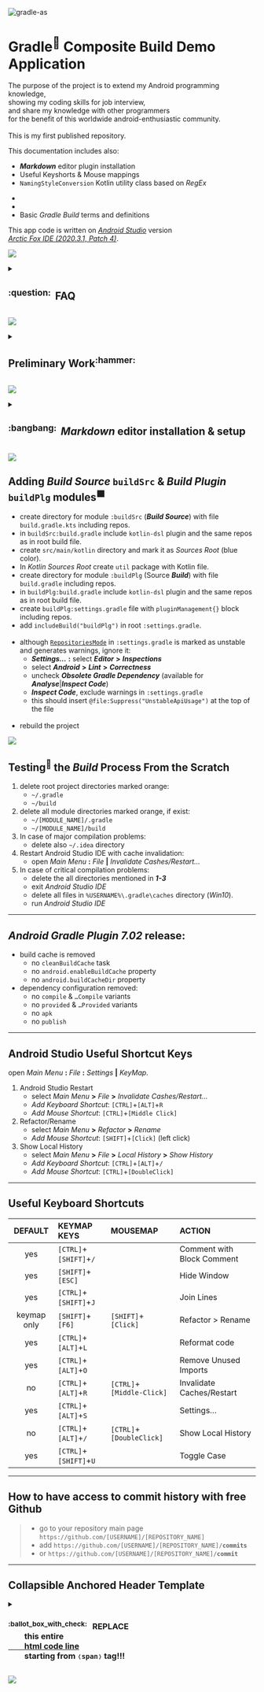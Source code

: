 <!-- "gradle-as" is a png picture of logos AS IDE, Android and Gradle together -->
![gradle-as](https://user-images.githubusercontent.com/26512179/132996456-1d7dd5df-2604-4131-82c0-4af6629ba04b.png)

# Gradle<sup>:elephant:</sup> Composite Build Demo Application
The purpose of the project is to extend my Android programming knowledge,  
showing my coding skills for job interview,  
and share my knowledge with other programmers  
for the benefit of this worldwide android-enthusiastic community.
<br></br>
This is my first published repository.

This documentation includes also:
* ***Markdown*** editor plugin installation
* Useful Keyshorts & Mouse mappings
* `NamingStyleConversion` Kotlin utility class based on *RegEx*
<!-- fixme^ rather code not a doc -->
* <!--todo: ^ Kdoc description and this documentation in Markdown -->
* <!--todo: ^ Github Markdown extendended, tricks-->
* Basic *Gradle Build* terms and definitions

This app code is written on [*Android Studio*](https://developer.android.com/studio#downloads) version
[*Arctic Fox IDE (2020.3.1, Patch 4)*](https://redirector.gvt1.com/edgedl/android/studio/install/2020.3.1.26/android-studio-2020.3.1.26-windows.exe).

<!-- TOP OF FAQ -->
![](https://via.placeholder.com/1000x3.png/0078D7/0078D7/text=+)<!--3px blue line-->
<details><!-- TOP OF FAQ -->
  <summary>
    <h2>
      <a class="anchor" id="faq">
        <sup>:question:&ensp;</sup>FAQ
      </a>
    </h2>
  </summary>

![](https://via.placeholder.com/1000x1.png/0078D7/0078D7/text=+)<!--blue line-->
<!-- What is Gradle? -->
<details>
  <summary>
    <h3>
      <a class="anchor" id="gradle">
        <sup>:ballot_box_with_check:&ensp;</sup>What is Gradle?
      </a>
    </h3>
  </summary>

> ***Gradle*** is an open-source build automation system  
> that helps you manipulate the build process and its logic.
><br></br>
> When you build an app, it is ***Gradle*** that compiles  
> all the code and creates an ***APK*** for you.
><br></br><!--^ BLOCKQUOTE -->
</details>

![](https://via.placeholder.com/1000x1.png/0078D7/0078D7/text=+)<!--blue line-->
<!-- What is an APK file? -->
<details>
  <summary>
    <h3>
      <a class="anchor" id="apk">
        <sup>:ballot_box_with_check:&ensp;</sup>What is an <i>APK</i> file?
      </a>
    </h3>
  </summary>

> APK stands for ***Android Package Kit***  
> It's the file format that Android uses to distribute and install apps.  
> As a result, `APK`s contain all the elements  
> that an app needs to install correctly on the device.
><br></br><!--^ BLOCKQUOTE -->
</details>

![](https://via.placeholder.com/1000x1.png/0078D7/0078D7/text=+)<!--blue line-->
<!-- What is a Gradle Project? -->
<details>
  <summary>
    <h3>
      <a class="anchor" id="project">
        <sup>:ballot_box_with_check:&ensp;</sup>What is a Gradle Project?
      </a>
    </h3>
  </summary>

> Every ***[Gradle](#gradle)*** [build](#build) is made up of one or more projects.  
> A project does not necessarily represent a thing to be built.  
> It might represent a thing to be done, such as deploying the application  
> to staging or production environments.
><br></br><!--^ BLOCKQUOTE -->
</details>

![](https://via.placeholder.com/1000x1.png/0078D7/0078D7/text=+)<!--blue line-->
<!-- Gradle Build Phases -->
<details>
  <summary>
    <h3>
      <a class="anchor" id="build">
         <sup>:ballot_box_with_check:&ensp;</sup> Gradle Build Phases
      </a>
    </h3>
  </summary>

> * **Initialization**  
> ***[Gradle](#gradle)*** determines which modules are going to take part in the build,  
> and creates a ***[Project](#project)*** instance for each of modules.
> <br></br>
> * **Configuration**  
> ***[Project](#project)*** tasks and objects are created and configured.  
> All module build scripts  of the build are executed.
> <br></br>
> * **Execution**  
> ***[Gradle](#gradle)*** determines the subset of tasks to be executed.  
> The subset is determined by the task name arguments  
> passed to the gradle command and the current directory.  
> ***[Gradle](#gradle)*** then executes each of the selected tasks.
><br></br><!--^ BLOCKQUOTE -->
</details>

![](https://via.placeholder.com/1000x1.png/0078D7/0078D7/text=+)<!--blue line-->
<!-- What is a Gradle Task? -->
<details>
  <summary>
    <h3>
      <a class="anchor" id="task">
        <sup>:ballot_box_with_check:&ensp;</sup> What is a Gradle Task?
      </a>
    </h3>
  </summary>

> The work that ***[Gradle](#gradle)*** can do on a ***[Project](#project)***
> is defined by one or more tasks.  
> Typically, tasks are provided by applying a plugin  
> so there is no need to define them yourself.  
> A task represents some atomic piece of work which a ***[build](#build)*** performs.
><br></br>
> This might be
> * compiling some classes
> * creating a *JAR*
> * generating *Javadoc*
> * publishing some archives to a repository.
><br></br><!--^ BLOCKQUOTE -->
</details>

![](https://via.placeholder.com/1000x1.png/0078D7/0078D7/text=+)<!--blue line-->
<!-- What is a Gradle Plugin? -->
<details>
  <summary>
    <h3>
      <a class="anchor" id= "plugin">
        <sup>:ballot_box_with_check:&ensp;</sup> What is a Gradle Plugin?
      </a>
    </h3>
  </summary>

> ***[Gradle](#gradle)*** at its core intentionally provides very little for real world automation.  
> All of the useful features, like the ability to compile Java code, are added by plugins.
><br></br>
> ***Plugins*** add
> * **new tasks** (e.g. *JavaCompile*)
> * **domain objects** (e.g. *SourceSet*)
> * **conventions** (e.g. Kotlin source is located at `src/main/kotlin`)  
> as well as extending core objects and objects from other plugins.
><br></br><!--^ BLOCKQUOTE -->
</details>

![](https://via.placeholder.com/1000x1.png/0078D7/0078D7/text=+)<!--blue line-->
<!-- What Plugins do -->
<details>
  <summary>
    <h3>
      <sup>:ballot_box_with_check:&ensp;</sup> What <a href="#plugin">Plugins</a> do
    </h3>
  </summary>

> Applying a [plugin](#plugin) to a [project](#project) allows the [plugin](#plugin) to extend the [project](#project)’s capabilities.
><br></br>
> It can do things such as
> * Extend the ***[Gradle](#gradle)*** model (e.g. add new *DSL* elements that can be configured)
> * Configure the [project](#project) according to conventions (e.g. add new tasks or configure defaults)
> * Apply specific configuration (e.g. enforce standards or add organizational repositories)
><br></br><!--^ BLOCKQUOTE -->
</details>

![](https://via.placeholder.com/1000x1.png/0078D7/0078D7/text=+)<!--blue line-->
<!-- Packaging a Plugin -->
<details>
  <summary>
    <h3>
        <sup>:ballot_box_with_check:&ensp;</sup> Packaging a <a href="#plugin">Plugin</a>
    </h3>
  </summary>


> There are several places where you can put the source for the [plugin](#plugin):
> * ***Build Script*** `build.gradle`
> You can include the source for the plugin directly in the build script.  
> This has the benefit that the [plugin](#plugin) is automatically compiled and included  
> in the *classpath* of the build script without you having to do anything.
> <br></br>
> However, the [plugin](#plugin) is not visible outside the build script,  
> and cannot be reused outside the build script where it's defined.
> <br></br>
> * ***Build Source*** `buildSrc` ***module**  
> You can put the source for the [plugin](#plugin) in the `buildSrc/src/main/kotlin`.  
> *Gradle* will take care of compiling, testing and making  
> the [plugin](#plugin) available on the *classpath* of the build script.
> <br></br>
> The [plugin](#plugin) is visible to every build script used by the build.  
> However, it is not visible outside the build,  
> and cannot be reused outside the build it is defined in.
> <br></br>
> * ***Standalone project***  
> It is possible to create a separate project for your [plugin](#plugin).  
> This project produces and publishes a `JAR`  
> which then can be used in multiple builds and share with others.
> <br></br>
> Generally, this `JAR` might include some [plugins](#plugin),  
> or bundle several related task classes into a single library.
><br></br><!--^ BLOCKQUOTE -->
</details>

![](https://via.placeholder.com/1000x1.png/0078D7/0078D7/text=+)<!--blue line-->
<!-- How Gradle Performes Plugin Build Logic -->
<details>
  <summary>
    <h3>
      <sup>:ballot_box_with_check:&ensp;</sup>
      <span>
        How Gradle Performes Plugin <a href="#build">Build</a> Logic
       </span>
    </h3>
  </summary>

> To use the build logic encapsulated in a [plugin](#plugin),  
> ***[Gradle](#gradle)*** needs to perform two steps:
> 1. ***resolve* the [plugin](#plugin)**  which involves
>    * finding its `jar` [plugin](#plugin) file
>    * adding the [plugin](#plugin) to the script *classpath*  
> Once a [plugin](#plugin) is resolved, its API can be used in a build script.
>      * ***Script [plugin](#plugin)*** is self-resolving from the specific file path or URL when it is applied.
>      * ***Core binary [plugin](#plugin)*** as part of the ***[Gradle](#gradle)*** distribution is resolved automatically.
> <br></br>
> 2. `apply` the [plugin](#plugin) to the Project  
> by `Plugin.apply(T)` method  
> which actually means executing the [plugin](#plugin)
><br></br><!--^ BLOCKQUOTE -->
</details>

![](https://via.placeholder.com/1000x1.png/0078D7/0078D7/text=+)<!--blue line-->
<!-- How a Plugin is Created -->
<details>
  <summary>
    <h3>
         <sup>:ballot_box_with_check:&ensp;</sup> How a <a href="#plugin">Plugin</a> is Created
    </h3>
  </summary>

> You need to write a class that implements the [plugin](#plugin) interface.  
> When the [plugin](#plugin) is applied to a project,  
> ***[Gradle](#gradle)*** creates an instance of the [plugin](#plugin) class  
> and calls the instance’s `Plugin.apply(T)` method.
><br></br>
> The project object is passed as a parameter,  
> which the [plugin](#plugin) can use to configure the project however it needs to.
><br></br><!--^ BLOCKQUOTE -->
</details>

![](https://via.placeholder.com/1000x1.png/0078D7/0078D7/text=+)<!--blue line-->
<!-- How to Make the Plugin Configurable -->
<details>
  <summary>
    <h3>
      <sup>:ballot_box_with_check:&ensp;</sup>How to Make the <a href="#plugin">Plugin</a> Configurable
    </h3>
  </summary>

<!-- LEAVE UPPER^ LINE EMPTY!!! -->
> Most [plugins](#plugin) offer some configuration options for build scripts  
> as well as for other [plugins](#plugin). By modifying [plugin](#plugin) configuration  
> it is possible to customize how the [plugin](#plugin) works.
><br></br>
> [Plugins](#plugin) do this using ***extension objects***.  
> The Project has an associated `ExtensionContainer` object  
> that contains all the settings and properties for the [plugins](#plugin)  
> that have been applied to the project.
><br></br>
> You can provide configuration for your [plugin](#plugin)  
> by adding an extension object to this container.
><br></br><!--^ BLOCKQUOTE -->
</details>

![](https://via.placeholder.com/1000x1.png/0078D7/0078D7/text=+)<!--blue line-->
<!-- Usage of Terms module & project -->
<details>
  <summary>
    <h3>
        <sup>:ballot_box_with_check:&ensp;</sup>
          <span>
            Usage of Terms <b><i>module</i></b> & <b><i>project</i></b>
          </span>
      </a>
    </h3>
  </summary>

> Although Google Android documentation uses term ***project*** and its ***modules***,  
> ***[Gradle](#gradle)*** documentation uses a term ***module***<sup>🟦</sup> as ***project*** or ***subproject***.
><br></br><!--^ BLOCKQUOTE -->
</details>

![](https://via.placeholder.com/1000x1.png/0078D7/0078D7/text=+)<!--blue line-->
<!-- The Gradle Settings File -->
<details>
  <summary>
    <h3>
      <a class="anchor" id= "settings-file">
        <sup>:ballot_box_with_check:&ensp;</sup> The Gradle <i>Settings</i> File
      </a>
    </h3>
  </summary>
<blockquote>

`settings.gradle` file, located in the root project directory,  
defines project-level repository settings and tells ***[Gradle](#gradle)***  
which modules it should include when building your app.
<br></br>
It includes two ***repository*** blocks:

  <details>
  <summary>
    <code>pluginManagement.repositories</code>
</summary>
<blockquote>

which configures the repositories  
used by ***[Gradle](#gradle)*** to search or download its [plugins](#plugin)  
and their transitive dependencies.
<br></br>
***[Gradle](#gradle)*** pre-configures support for remote repositories in the block.  
You can also use local repositories or define your own remote ones.
<br></br>
In android project repositories
 * `gradlePluginPortal()`,
 * `google()` (***Google's Maven***)
 * `mavenCentral()`

are those where ***[Gradle](#gradle)*** should use to look for its dependencies.
<sup><br></br></sup>
</blockquote></details>
<details>
  <summary>
    <code>dependencyResolutionManagement.repositories</code>
</summary>
<blockquote>

is where you configure the repositories and dependencies  
used by all modules in your project, such as libraries  
that you are using to create your application.
<br></br>
However, you should configure module-specific dependencies  
in each module-level `build.gradle` file.
<br></br>
***Android Studio*** for new projects includes
* ***Google's Maven***
* ***Maven Central***

repositories by default, but it does not configure any dependencies.
<sup><br></br></sup>
</blockquote></details>
<sup><br/></sup>
</blockquote>
</details>

![](https://via.placeholder.com/1000x1.png/0078D7/0078D7/text=+)<!--blue line-->
<!-- The Top-level Build File -->
<details>
  <summary>
    <h3>
      <a class="anchor" id= "the-top-level-build-file">
        <sup>:ballot_box_with_check:&ensp;</sup>The Top-level <b><i>Build File</i></b>
      </a>
    </h3>
  </summary>

> The [***top-level*** `build.gradle`](https://developer.android.com/studio/build#top-level)
> file, located in the root project directory,  
> defines dependencies that apply to all modules in the project.
> <br></br>
> By default, the top-level build file uses the [`plugins{}`](#plugin) block  
> to define the *[Gradle](#gradle)* dependencies  
> that are common to all modules in the project.
> <br></br>
> In addition, the top-level build file contains code to clean your build directory.  
> The following code sample describes the default settings  
> and *DSL* elements you can find in the top-level `build.gradle` file after creating a new project.
><br></br><!--^ BLOCKQUOTE -->
</details>

![](https://via.placeholder.com/1000x1.png/0078D7/0078D7/text=+)<!--blue line-->
<!-- What is Build Source Module -->
<details>
  <summary>
    <h3>
      <a class="anchor" id= "build-source-module">
        <sup>:ballot_box_with_check:&ensp;</sup>What is <b><i>Build Source</i></b>
        <sup><code>buildSrc</code></sup> Module
      </a>
    </h3>
  </summary>

> ***Build Source*** is a module at the project root directory,  
> which contains build logic. This allows us to use the Kotlin DSL  
> to write custom build code with very little configuration  
> and share this logic across the whole project.
>
> The module directory `buildSrc` is treated as an included build.  
> Upon discovery of the directory, ***[Gradle](#gradle)*** automatically compiles and tests  
> the code and puts it in the ***classpath*** of the build script.
>
> There can be only one `buildSrc` directory for multi-project builds.  
> `buildSrc` should be preferred over script [plugins](#plugin)  
> as it is easier to maintain, refactor, and test the code.
>
> The source directory for the [plugin](#plugin) should be in root  
> `/buildSrc/src/main/kotlin` directory.  
> ***[Gradle](#gradle)*** will take care of compiling and testing the plugin  
> and making it available on the `classpath` of the build script.  
> The [plugin](#plugin) is visible to every build script used by the build.  
> However, it is not visible outside the build,  
> and it is not possible to reuse the plugin outside the build.
><br></br><!--^ BLOCKQUOTE -->
</details>

![](https://via.placeholder.com/1000x1.png/0078D7/0078D7/text=+)<!--blue line-->
<!-- What is buildscript{} block -->
<details>
  <summary>
    <h3>
      <a class="anchor" id= "buildscript-block">
        <sup>:ballot_box_with_check:&ensp;</sup>What is <code>buildscript{}</code> block
      </a>
    </h3>
  </summary>

> The `buildscript{}` block is where you configure  
> the repositories and dependencies for ***[Gradle](#gradle)*** itself.  
> It means that you should not include dependencies for your modules here.
> <br></br>
> For example, a block may include  
> the ***Android Gradle*** ***[Plugin](#plugin)*** (***AGP***) as a dependency,  
> because it provides the additional instructions  
> that ***[Gradle](#gradle)*** needs to build Android app modules.
> <br></br>
> The `buildscript{}` block is for the `build.gradle` itself.  
> So, if buildscript itself needs something to run,  
> use `classpath` configuration.
><br></br><!--^ BLOCKQUOTE -->
</details>

![](https://via.placeholder.com/1000x1.png/0078D7/0078D7/text=+)<!--blue line-->
<!-- What is repositories{} block -->
<details>
  <summary>
    <h3>
      <a class="anchor" id= "repositories-block">
        <sup>:ballot_box_with_check:&ensp;</sup>What is <code>repositories{}</code> block
      </a>
    </h3>
  </summary>

> `repositories{}` block is for declaring repositories.  
> Instead of declaring repositories in every module of your build  
> or via an `allprojects` block in root `~/build.gardle` file,  
> *Gradle* offers a way to declare them in a central place for entire build.
> <br></br>
> Repositories used by convention by every module  
> can be declared in the root `~/settings.gradle` file  
> in `dependencyResolutionManagement` block.  
> ***[Gradle](#gradle)*** uses to search or download the dependencies.  
><br></br><!--^ BLOCKQUOTE -->
</details>

![](https://via.placeholder.com/1000x1.png/0078D7/0078D7/text=+)<!--blue line-->
<!-- What is classpath() -->
<details>
  <summary>
    <h3>
      <a class="anchor" id= "classpath">
        <sup>:ballot_box_with_check:&ensp;</sup>What is <code>classpath()</code>
      </a>
    </h3>
  </summary>

<!--todo: classpath -->
<!-- LEAVE UPPER^ LINE EMPTY!!! -->
> OVERRITE THIS LINE BY MARKDOWN BLOCKQUOTED `>`[CONTENT](#header-link) !!!
><br></br><!--^ BLOCKQUOTE -->
</details>

![](https://via.placeholder.com/1000x1.png/0078D7/0078D7/text=+)<!--blue line-->
<!-- What is implementation() -->
<details>
  <summary>
    <h3>
      <a class="anchor" id= "implementation">
        <sup>:ballot_box_with_check:&ensp;</sup>What is <code>implementation()</code>
      </a>
    </h3>
  </summary>

<!--todo:  implementation -->
<!-- LEAVE UPPER^ LINE EMPTY!!! -->
> OVERRITE THIS LINE BY MARKDOWN BLOCKQUOTED `>`[CONTENT](#header-link) !!!
><br></br><!--^ BLOCKQUOTE -->
</details>

<!--todo: classpath vs. implementation -->
<!--todo: Composite Build -->



</details><!-- ^BOTTOM OF FAQ -->

<!-- TOP OF PRELIMINARY WORK -->
![](https://via.placeholder.com/1000x3.png/0078D7/0078D7/text=+)<!--3px blue line-->
<!-- TOP OF PRELIMINARY WORK -->
<details>
  <summary>
    <h2> <a class="anchor" id="preliminary-work"> Preliminary Work<sup>:hammer:</sup> </a> </h2>
  </summary>
  <blockquote>
<span>

* start *New empty project* by *Phone & Tablet* template with *No Activity* option.
* use the same name `composite-build-demo` for application name and its location directory.
* create package name `com.example.demo`.
* *Version Control*: make *Initial Commit*: (*GitHub*: [`~/composite-build-demo`](https://github.com/PabloXyu/composite-build-demo)).
* update `gradle.properties` to multi-module project.
* in `~/.gitignore` add lines `/.idea/name` & `/.idea/vcs.xml`, `/gradle`.
* extend `settings.gradle`, `build.gradle`, `:app:build.gradle` files to [`*.kts`](https://docs.gradle.org/current/userguide/kotlin***dsl.html#sec:scripts).
* with those *Gradle* files [migrate from *Groovy* to *Kotlin DSL*](https://developer.android.com/studio/build/migrate-to-kts).
* in `settings.gradle`add ***Gradle [Plugin](#plugin) Portal*** repository.
* in root `build.gradle` add snippet to enable *Kotlin Source Root* for each module.
* in `app:build.gradle` update *JVM* & `compileOptions` to *Java* version *11*.
* set *compileSdk* & *targetSdk* to level *31*.
* set *Target JVM* (*IDE Kotlin Compiler* option) to version *11*.
* update `app:src\main\AndroidManifest.xml` file adding `android:fullBackupContent="@xml/app_backup_rules`.
* in `AndroidManifest` refactor *theme* to camel case (e.g. `Compositebuilddemo` to `CompositeBuildDemo`).
* add `app_backup_rules.xml` file to *App* module resources in `/src/main/res/xml`.
* [Markdown editor installation & setup](#markdown-editor)<sup>:bangbang:</sup> (optional)
* add `README.md` file in root directory.
* rebuild the project.
* Version Control*: make first Push.
</span>
  </blockquote>
</details><!-- ^BOTTOM OF PRELIMINARY WORK -->
<!-- ^BOTTOM OF PRELIMINARY WORK -->

<!-- TOP OF MARKDOWN INSTALLATION -->
![](https://via.placeholder.com/1000x3.png/0078D7/0078D7/text=+)<!--3px blue line-->
<!-- TOP OF MARKDOWN INSTALLATION -->
<details><!--  LEV1: Markdown editor installation & setup (optional) -->
  <summary>
    <h2>
      <a class="anchor" id= "markdown-editor">
      <sup>:bangbang:&ensp;</sup><i>Markdown </i>editor installation &#38; setup
      </a>
    </h2>
  </summary>
  <blockquote>
    <ul>
      <li><!--  LEV2: install Markdown Navigator plugin -->
        <details>
          <summary>
            install <b><i>Markdown Navigator</i></b> plugin
          </summary>
          <ul><!-- LEV2 LIST ITEMS: #1-5 -->
<span>

* download [*Markdown Navigator Enhanced*](https://vladsch.com/product/markdown-navigator) plugin, e.g. version [*3.0.202.112*](https://plugins.jetbrains.com/plugin/download?rel=true&updateId=97563)
* select ***Main Menu*** **|** ***File*** **|** [***Settings…***](#useful-keyboard-shortcuts)
* select ***Plugins***
* in ***Plugins*** window menu select from :gear:<sup>***Settings***</sup> list: ***Install Plugin from Disk…***
* restart IDE
</span>
          </ul><!--^LEV2 LIST ITEMS: #1-5 -->
        </details>
      </li><!--^LEV2: install Markdown Navigator plugin -->
      <li><!--  LEV2: set up Markdown editor -->
        <details>
          <summary>
            set up <b><i>Markdown</i></b> editor
          </summary>
          <ul><!-- LEV2 LIST ITEM: #1 -->
<span>

* select ***Main Menu*** **|** ***File*** **|** [***Settings…***](#useful-keyboard-shortcuts)
</span>
          </ul><!--^LEV2 LIST ITEM: #1 -->
          <ul><ul>
            <li><!--  LEV3: disable Markdown warnings -->
              <details>
                <summary>
                  disable <i>Markdown</i> warnings
                </summary>
                <ul><!--  LEV3 LIST ITEM: #1 -->
<span>

* select ***Editor*** **>** ***Inspections*** window
</span>
                </ul><!--^LEV3 LIST ITEM: #1 -->
                <ul><ul>
                  <li>
                    <details><!--  LEV4: disable Markdown Non-ASCII characters warnings -->
                      <summary>
                        disable <i>Markdown</i> <b><i>Non-ASCII characters</b></i> warnings
                      </summary>
                      <ul><!--  LEV4 LIST ITEMS: #1-5 -->
<span>

* select ***Internationalization*** **>** ***Non-ASCII characters***
* ***Severity:*** select from ***In All Scopes*** list ***Project Non-Source Files***
* in ***Severity by Scope*** select ***Project Non-Source Files***
* in ***Options, Warn of:*** unselect all warning
*  ***Apply*** changes->
</span>
                      <ul><!--  LEV4 LIST ITEMS: #1-5 -->
                    </details><!--^LEV4: disable Markdown Non-ASCII characters warnings -->
                  </li>
                  <li>
                    <details><!--  LEV4: disable other Markdown warnings -->
                      <summary>
                        disable other <i>Markdown </i> warnings
                      </summary>
                      <ul><!--  LEV4 LIST ITEMS: #1-3 -->
<span>

* select ***Markdown*** **>** ***Reference Issues***
* uncheck ***Link text does not match heading***
* uncheck ***Validate emoji shortcuts***
</span>
                      <ul><!--  LEV4 LIST ITEMS: #1-3 -->
                    </details><!--^LEV4: disable other Markdown warnings -->
                  </li>
                </ul></ul>
              </details>
            </li><!--^LEV3: disable Markdown warnings -->
            <li><!--  LEV3: set Markdown document icon -->
              <details>
                <summary>
                  set <i>Markdown</i> document icon
                </summary>
                <ul><!--  LEV3 LIST ITEMS: #1-3 -->
<span>

* select ***Languages & Frameworks*** **>** ***Markdown*** window
* in ***Application Settings*** **|** ***Project View*** sub-window set ***Document Icon*** to ***Markdown***
* ***Apply*** changes
</span>
                <ul><!--  LEV3 LIST ITEMS: #1-3 -->
              </details>
            </li><!--^LEV3: set Markdown document icon -->
            <li><!--  LEV3: disable Link Anchor error messages -->
              <details>
                <summary>
                  disable <b><i>Link Anchor</i></b> error messages
                </summary>
                <ul><!--  LEV3 LIST ITEMS: #1-4 -->
<span>

* select ***Languages & Frameworks*** **>** ***Markdown*** **>** ***Annotator***
* select ***Link Anchors*** tab
* uncheck ***Anchor reference id is not resolved***
* ***Apply*** changes
</span>
                <ul><!--  LEV3 LIST ITEMS: #1-4 -->
              </details>
            </li><!--^LEV3: disable Link Anchor error messages -->
          </ul></ul>
        </details>
      </li><!--^LEV2: set up Markdown editor -->
    </ul>
  <br/>
  </blockquote>
</details><!--^LEV1: Markdown editor installation & setup (optional) -->
<span>

<!-- BOTTOM OF MARKDOWN INSTALLATION -->
![](https://via.placeholder.com/1000x3.png/0078D7/0078D7/text=+)<!--3px blue line-->
<!-- BOTTOM OF MARKDOWN INSTALLATION -->
</span>

## Adding ***Build Source*** `buildSrc` & ***Build*** ***Plugin*** `buildPlg` modules<sup>:blue_square:</sup>
* create directory for module `:buildSrc` (***Build Source***) with file `build.gradle.kts` including repos.
* in `buildSrc:build.gradle` include `kotlin-dsl` plugin and the same repos as in root build file.
* create `src/main/kotlin` directory and mark it  as *Sources Root* (blue color).
* In *Kotlin Sources Root* create `util` package with Kotlin file.
* create directory for module `:buildPlg` (Source ***Build***) with file `build.gradle` including repos.
* in `buildPlg:build.gradle` include `kotlin-dsl` plugin and the same repos as in root build file.
* create `buildPlg:settings.gradle` file with `pluginManagement{}` block including repos.
* add `includeBuild("buildPlg")` in root `:settings.gradle`.
<br/><br/>
* although [`RepositoriesMode`](https://docs.gradle.org/current/userguide/declaring_repositories.html#sub:centralized-repository-declaration) in `:settings.gradle` is marked as unstable and generates warnings, ignore it:
    * ***Settings…*** **:** select ***Editor*** **>** ***Inspections***
    * select ***Android*** **>** ***Lint*** **>** ***Correctness***
    * uncheck ***Obsolete Gradle Dependency*** (available for ***Analyse***|***Inspect Code***)
    * ***Inspect Code***, exclude warnings in `:settings.gradle`
    * this should insert `@file:Suppress("UnstableApiUsage")` at the top of the file
<br/><br/>
* rebuild the project
<span>

![](https://via.placeholder.com/1000x3.png/0078D7/0078D7/text=+)<!--3px blue line-->
<!-- BOTTOM OF ADDING MODULES -->
</span><!-- BOTTOM OF OF ADDING MODULES -->

## Testing<sup>:test_tube:</sup> the ***Build*** Process From the Scratch
1. delete root project directories marked orange:
    * `~/.gradle`
    * `~/build`
2. delete all module directories marked orange, if exist:
    * `~/[MODULE_NAME]/.gradle`
    * `~/[MODULE_NAME]/build`
3. In case of major compilation problems:
    * delete also `~/.idea` directory
4. Restart Android Studio IDE with cache invalidation:
    * open *Main Menu* **:** *File* **|** *Invalidate Cashes/Restart…*
5. In case of critical compilation problems:
    * delete the all directories mentioned in ***1-3***
    * exit *Android Studio IDE*
    * delete all files in `%USERNAME%\.gradle\caches` directory (*Win10*).
    * run *Android Studio IDE*
---
## ***Android Gradle Plugin*** *7.02* release:
* build cache is removed
    * no `cleanBuildCache` task
    * no `android.enableBuildCache`  property
    * no `android.buildCacheDir`  property
* dependency configuration removed:
    * no `compile` & `…Compile` variants
    * no `provided` & `…Provided` variants
    * no `apk`
    * no `publish`
---
## Android Studio Useful Shortcut Keys
open *Main Menu* **:** *File* **:** *Settings* **|** *KeyMap*.
1. Android Studio Restart
    * select *Main Menu* **>** *File* **>** *Invalidate Cashes/Restart…*
    * *Add Keyboard Shortcut*: `[CTRL]`+`[ALT]`+`R`
    * *Add Mouse Shortcut*: `[CTRL]`+`[Middle Click]`
2. Refactor/Rename
    * select *Main Menu* **>** *Refactor* **>** *Rename*
    * *Add Mouse Shortcut*: `[SHIFT]`+`[Click]` (left click)
3. Show Local History
    * select *Main Menu* **>** *File* **>** *Local History* **>** *Show History*
    * *Add Keyboard Shortcut*: `[CTRL]`+`[ALT]`+`/`
    * *Add Mouse Shortcut*: `[CTRL]`+`[DoubleClick]`
<!-- todo: add mouse scrolling -->
<!-- todo: add mouse scrolling info ???-->
---
##  <a name="Settings…"></a>Useful Keyboard Shortcuts

|DEFAULT    | KEYMAP KEYS          |MOUSEMAP                 |ACTION                    |
|:---------:|:---------------------|:------------------------|:-------------------------|
|yes        |`[CTRL]`+`[SHIFT]`+`/`|                         |Comment with Block Comment|
|yes        |`[SHIFT]`+`[ESC]`     |                         |Hide Window               |
|yes        |`[CTRL]`+`[SHIFT]`+`J`|                         |Join Lines                |
|keymap only|`[SHIFT]`+`[F6]`      |`[SHIFT]`+`[Click]`      |Refactor > Rename         |
|yes        |`[CTRL]`+`[ALT]`+`L`  |                         |Reformat code             |
|yes        |`[CTRL]`+`[ALT]`+`O`  |                         |Remove Unused Imports     |
|no         |`[CTRL]`+`[ALT]`+`R`  |`[CTRL]`+`[Middle-Click]`|Invalidate Caches/Restart |
|yes        |`[CTRL]`+`[ALT]`+`S`  |                         |Settings…                 |
|no         |`[CTRL]`+`[ALT]`+`/`  |`[CTRL]`+`[DoubleClick]` |Show Local History        |
|yes        |`[CTRL]`+`[SHIFT]`+`U`|                         |Toggle Case               |
---
## How to have access to commit history with free Github
> * go to your repository main page `https://github.com/[USERNAME]/[REPOSITORY_NAME]`
> * add `https://github.com/[USERNAME]/[REPOSITORY_NAME]/`**`commits`**
> * or `https://github.com/[USERNAME]/[REPOSITORY_NAME]/`**`commit`**
---
## Collapsible Anchored Header Template
<!-- ANCHORED HEADER TEMPLATE (copy to clipboard from TOP to BOTTOM) -->

<!-- TOP -->
<details>
  <summary>
    <h3>
      <a class="anchor" id= "header-link">
        <sup>:ballot_box_with_check:&ensp;</sup>
          <span> REPLACE <div>&emsp;&emsp;this entire</div> <a href="#header-link"><div>&emsp;&emsp;html code line</div></a>&emsp;&emsp;starting from <code>&#x276C;span&#x276D;</code> tag!!! </span>
      </a>
    </h3>
  </summary>

<!-- LEAVE UPPER^ LINE EMPTY!!! -->
> OVERRITE ENTIRE LINE BY MARKDOWN BLOCKQUOTED `>`[CONTENT](#header-link) !!!
><br></br><!--^ BLOCKQUOTE -->
</details>

![](https://via.placeholder.com/1000x1.png/0078D7/0078D7/text=+)<!--blue line-->
<!-- ^BOTTOM, MOVE OUT BLOCK BELOW! -->

<!-- END OF TEMPLATE -->
